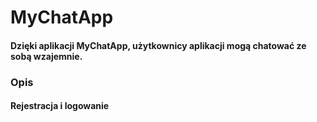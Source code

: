 # MyChatApp

#### Dzięki aplikacji MyChatApp, użytkownicy aplikacji mogą chatować ze sobą wzajemnie.

### Opis

####  Rejestracja i logowanie

